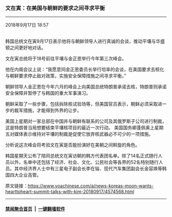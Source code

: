 ### 文在寅：在美国与朝鲜的要求之间寻求平衡
------------------------

<div class="published">
 <span class="date" title="中国时间">
  <time datetime="2018-09-17T18:57:37+08:00">
   2018年9月17日 18:57
  </time>
 </span>
</div>
<br/>
<div class="wsw">
 <p>
  韩国总统文在寅9月17日表示他将与朝鲜领导人进行真诚的会谈，推动平壤与华盛顿之间更好地对话。
 </p>
 <p>
  文在寅总统将于18号前往平壤与金正恩举行今年第三次峰会。
 </p>
 <p>
  他在内阁会议上说：“我愿意同金正恩委员长举行坦率的会谈，在美国要求去核化与朝鲜要求停止敌对政策，实施安全保障措施之间寻求平衡。”
 </p>
 <p>
  朝鲜领导人金正恩在今年六月的峰会上向美国总统特朗普承诺去核，特朗普则承诺安全保障并暂停了与韩国的重大军事演习。
 </p>
 <p>
  朝鲜采取了一些步骤，包括拆除核试验场等，但美国官员表示，朝鲜必须采取进一步的裁军措施，才能得到外界的让步。
 </p>
 <p>
  美国上星期对一家总部在中国并与朝鲜有联系的公司及其俄罗斯子公司进行制裁，这是特朗普当局想要结束平壤核项目的最近一次行动。 美国国务卿蓬佩奥上星期五对媒体表示维持对平壤的制裁是促使它放弃核武器必不可少的一项措施。
 </p>
 <p>
  分析说这次峰会将考验文在寅是否能扮演好在美朝之间斡旋的角色。
 </p>
 <p>
  韩国星期天公布了陪同总统文在寅访朝的韩方代表团名单。除了14名正式随行人员以外，名单中还包括了经济、社会、文化、公民社会等各界的52名特别随行人员。其中经济界人士中有三星电子副会长李在镕、现代汽车集团副会长金容焕等韩国四大企业高管。
 </p>
</div>

原文链接：https://www.voachinese.com/a/news-koreas-moon-wants-hearttoheart-summit-talks-with-kim-20180917/4574568.html


------------------------
#### [禁闻聚合首页](https://github.com/gfw-breaker/banned-news/blob/master/README.md) &nbsp;|&nbsp;  [一键翻墙软件](https://github.com/gfw-breaker/nogfw/blob/master/README.md)